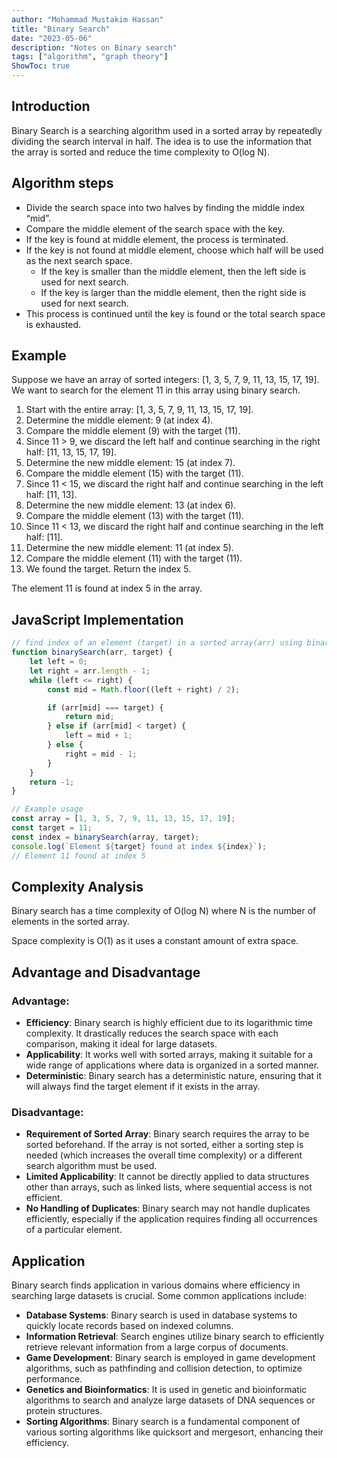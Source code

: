 ```yaml
---
author: "Mohammad Mustakim Hassan"
title: "Binary Search"
date: "2023-05-06"
description: "Notes on Binary search"
tags: ["algorithm", "graph theory"]
ShowToc: true
---
```


## Introduction
Binary Search is a searching algorithm used in a sorted array by repeatedly dividing the search interval in half. The idea is to use the information that the array is sorted and reduce the time complexity to O(log N).

## Algorithm steps
- Divide the search space into two halves by finding the middle index “mid”. 
- Compare the middle element of the search space with the key. 
- If the key is found at middle element, the process is terminated.
- If the key is not found at middle element, choose which half will be used as the next search space.
    - If the key is smaller than the middle element, then the left side is used for next search.
    - If the key is larger than the middle element, then the right side is used for next search.
- This process is continued until the key is found or the total search space is exhausted.

## Example
Suppose we have an array of sorted integers: [1, 3, 5, 7, 9, 11, 13, 15, 17, 19]. We want to search for the element 11 in this array using binary search.
1. Start with the entire array: [1, 3, 5, 7, 9, 11, 13, 15, 17, 19].
2. Determine the middle element: 9 (at index 4).
3. Compare the middle element (9) with the target (11).
4. Since 11 > 9, we discard the left half and continue searching in the right half: [11, 13, 15, 17, 19].
5. Determine the new middle element: 15 (at index 7).
6. Compare the middle element (15) with the target (11).
7. Since 11 < 15, we discard the right half and continue searching in the left half: [11, 13].
8. Determine the new middle element: 13 (at index 6).
9. Compare the middle element (13) with the target (11).
10. Since 11 < 13, we discard the right half and continue searching in the left half: [11].
11. Determine the new middle element: 11 (at index 5).
12. Compare the middle element (11) with the target (11).
13. We found the target. Return the index 5.

The element 11 is found at index 5 in the array.

## JavaScript Implementation
```javascript
// find index of an element (target) in a sorted array(arr) using binary search
function binarySearch(arr, target) {
    let left = 0;
    let right = arr.length - 1;
    while (left <= right) {
        const mid = Math.floor((left + right) / 2);

        if (arr[mid] === target) {
            return mid;
        } else if (arr[mid] < target) {
            left = mid + 1;
        } else {
            right = mid - 1;
        }
    }
    return -1;
}

// Example usage
const array = [1, 3, 5, 7, 9, 11, 13, 15, 17, 19];
const target = 11;
const index = binarySearch(array, target);
console.log(`Element ${target} found at index ${index}`);
// Element 11 found at index 5
```

## Complexity Analysis
Binary search has a time complexity of O(log N) where N is the number of elements in the sorted array. 

Space complexity is O(1) as it uses a constant amount of extra space.

## Advantage and Disadvantage

### Advantage:
- **Efficiency**: Binary search is highly efficient due to its logarithmic time complexity. It drastically reduces the search space with each comparison, making it ideal for large datasets.
- **Applicability**: It works well with sorted arrays, making it suitable for a wide range of applications where data is organized in a sorted manner.
- **Deterministic**: Binary search has a deterministic nature, ensuring that it will always find the target element if it exists in the array.

### Disadvantage:
- **Requirement of Sorted Array**: Binary search requires the array to be sorted beforehand. If the array is not sorted, either a sorting step is needed (which increases the overall time complexity) or a different search algorithm must be used.
- **Limited Applicability**: It cannot be directly applied to data structures other than arrays, such as linked lists, where sequential access is not efficient.
- **No Handling of Duplicates**: Binary search may not handle duplicates efficiently, especially if the application requires finding all occurrences of a particular element.

## Application
Binary search finds application in various domains where efficiency in searching large datasets is crucial. Some common applications include:
- **Database Systems**: Binary search is used in database systems to quickly locate records based on indexed columns.
- **Information Retrieval**: Search engines utilize binary search to efficiently retrieve relevant information from a large corpus of documents.
- **Game Development**: Binary search is employed in game development algorithms, such as pathfinding and collision detection, to optimize performance.
- **Genetics and Bioinformatics**: It is used in genetic and bioinformatic algorithms to search and analyze large datasets of DNA sequences or protein structures.
- **Sorting Algorithms**: Binary search is a fundamental component of various sorting algorithms like quicksort and mergesort, enhancing their efficiency.
